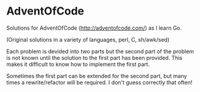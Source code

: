 # AdventOfCode

Solutions for AdventOfCode (http://adventofcode.com/) as I learn Go.

(Original solutions in a variety of languages, perl, C, sh/awk/sed)

Each problem is devided into two parts but the second part of the problem is not known until the solution to the first part has been provided. This makes it difficult to know how to implement the first part.

Sometimes the first part can be extended for the second part, but many times a rewrite/refactor will be required. I don't guess correctly that often!
